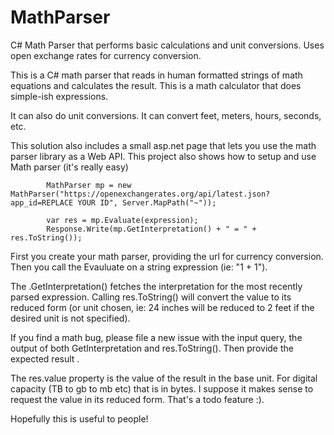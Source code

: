 MathParser
==========

C# Math Parser that performs basic calculations and unit conversions. Uses open exchange rates for currency conversion.

This is a C# math parser that reads in human formatted strings of math equations and calculates the result. This is a math calculator that does simple-ish expressions.

It can also do unit conversions. It can convert feet, meters, hours, seconds, etc. 

This solution also includes a small asp.net page that lets you use the math parser library as a Web API. This project also shows how to setup and use Math parser (it's really easy)




            MathParser mp = new MathParser("https://openexchangerates.org/api/latest.json?app_id=REPLACE YOUR ID", Server.MapPath("~"));

            var res = mp.Evaluate(expression);
            Response.Write(mp.GetInterpretation() + " = " + res.ToString());



First you create your math parser, providing the url for currency conversion. Then you call the Evauluate on a string expression (ie: "1 + 1").

The .GetInterpretation() fetches the interpretation for the most recently parsed expression. Calling res.ToString() will convert the value to its reduced form (or unit chosen, ie: 24 inches will be reduced to 2 feet if the desired unit is not specified).


If you find a math bug, please file a new issue with the input query, the output of both GetInterpretation and res.ToString(). Then provide the expected result .


The res.value property is the value of the result in the base unit. For digital capacity (TB to gb to mb etc) that is in bytes. I suppose it makes sense to request the value in its reduced form. That's a todo feature :).



Hopefully this is useful to people!
